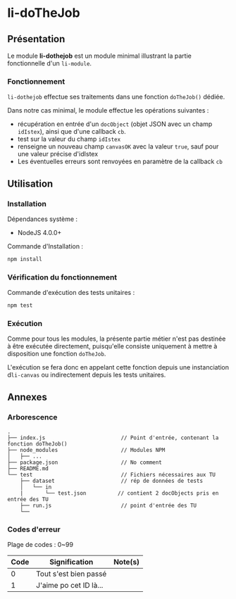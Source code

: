 li-doTheJob
===============

## Présentation ##

Le module **li-dothejob** est un module minimal illustrant la partie fonctionnelle d'un `li-module`.

### Fonctionnement ###

`li-dothejob` effectue ses traitements dans une fonction `doTheJob()` dédiée.

Dans notre cas minimal, le module effectue les opérations suivantes :
  * récupération en entrée d'un `docObject` (objet JSON avec un champ `idIstex`), ainsi que d'une callback `cb`.
  * test sur la valeur du champ `idIstex`
  * renseigne un nouveau champ `canvasOK` avec la valeur `true`, sauf pour une valeur précise d'idIstex
  * Les éventuelles erreurs sont renvoyées en paramètre de la callback `cb`

## Utilisation ##

### Installation ###

Dépendances système :
  * NodeJS 4.0.0+

Commande d'Installation :
```bash
npm install
```

### Vérification du fonctionnement ###
Commande d'exécution des tests unitaires :
```bash
npm test
```

### Exécution ###

Comme pour tous les modules, la présente partie métier n'est pas destinée à être exécutée directement, puisqu'elle consiste uniquement à mettre à disposition une fonction `doTheJob`.

L'exécution se fera donc en appelant cette fonction depuis une instanciation d`li-canvas` ou indirectement depuis les tests unitaires.

## Annexes ##

### Arborescence ###

```
.
├── index.js                        // Point d'entrée, contenant la fonction doTheJob()
├── node_modules                    // Modules NPM
│   ├── ...
├── package.json                    // No comment
├── README.md
└── test                            // Fichiers nécessaires aux TU
    ├── dataset                     // rép de données de tests
    │   └── in
    |       └── test.json          // contient 2 docObjects pris en entrée des TU
    ├── run.js                      // point d'entrée des TU
    └──
```

### Codes d'erreur ###

Plage de codes : 0~99

Code | Signification | Note(s)
------ | ---------------- | ---------
0 | Tout s'est bien passé |
1 | J\'aime po cet ID là... |
